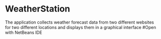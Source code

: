 # WeatherStation
The application collects weather forecast data from two different websites for two different locations and displays them in a graphical interface
#Open with NetBeans IDE
